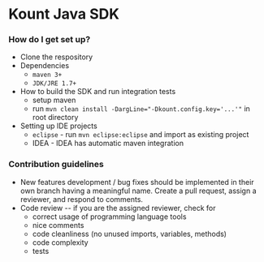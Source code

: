 Kount Java SDK
==============

### How do I get set up? ###

* Clone the respository
* Dependencies
    * `maven 3+`
    * `JDK/JRE 1.7+`
* How to build the SDK and run integration tests
    * setup maven
    * run `mvn clean install -DargLine="-Dkount.config.key='...'"` in root directory
* Setting up IDE projects
    * `eclipse` - run `mvn eclipse:eclipse` and import as existing project
    * IDEA - IDEA has automatic maven integration

### Contribution guidelines ###

* New features development / bug fixes should be implemented in their own branch having a meaningful name. Create a pull request, assign a reviewer, and respond to comments.
* Code review -- if you are the assigned reviewer, check for
    * correct usage of programming language tools
    * nice comments
    * code cleanliness (no unused imports, variables, methods)
    * code complexity
    * tests

